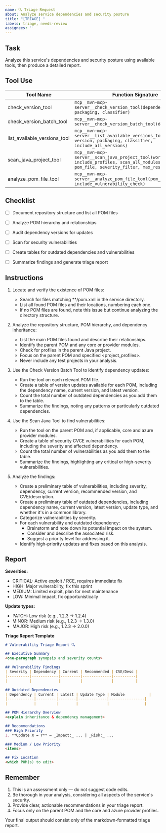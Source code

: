 ```yaml
---
name: 🔍 Triage Request
about: Analyze service dependencies and security posture
title: "[TRIAGE] "
labels: triage, needs-review
assignees: ''
---
```


## Task

Analyze this service's dependencies and security posture using available tools, then produce a detailed report. 

## Tool Use

| Tool Name                  | Function Signature                                                                                                 |
|----------------------------|--------------------------------------------------------------------------------------------------------------------|
| check_version_tool         | `mcp__mvn-mcp-server__check_version_tool(dependency, version, packaging, classifier)`                              |
| check_version_batch_tool   | `mcp__mvn-mcp-server__check_version_batch_tool(dependencies)`                                                      |
| list_available_versions_tool | `mcp__mvn-mcp-server__list_available_versions_tool(dependency, version, packaging, classifier, include_all_versions)` |
| scan_java_project_tool     | `mcp__mvn-mcp-server__scan_java_project_tool(workspace, include_profiles, scan_all_modules, scan_mode, pom_file, severity_filter, max_results, offset)` |
| analyze_pom_file_tool      | `mcp__mvn-mcp-server__analyze_pom_file_tool(pom_file_path, include_vulnerability_check)`                           |


## Checklist

- [ ] Document repository structure and list all POM files
- [ ] Analyze POM hierarchy and relationships
- [ ] Audit dependency versions for updates
- [ ] Scan for security vulnerabilities
- [ ] Create tables for outdated dependencies and vulnerabilities
- [ ] Summarize findings and generate triage report


## Instructions

1. Locate and verify the existence of POM files:
   - Search for files matching **/pom.xml in the service directory.
   - List all found POM files and their locations, numbering each one.
   - If no POM files are found, note this issue but continue analyzing the directory structure.

2. Analyze the repository structure, POM hierarchy, and dependency inheritance:
   - List the main POM files found and describe their relationships.
   - Identify the parent POM and any core or provider modules.
   - Check for profiles in the parent Java project.
   - Focus on the parent POM and specified <project_profiles>.
   - Never include any test projects in your analysis.

3. Use the Check Version Batch Tool to identify dependency updates:
   - Run the tool on each relevant POM file.
   - Create a table of version updates available for each POM, including the dependency name, current version, and latest version.
   - Count the total number of outdated dependencies as you add them to the table.
   - Summarize the findings, noting any patterns or particularly outdated dependencies.

4. Use the Scan Java Tool to find vulnerabilities:
   - Run the tool on the parent POM and, if applicable, core and azure provider modules.
   - Create a table of security CVCE vulnerabilities for each POM, including the severity and affected dependency.
   - Count the total number of vulnerabilities as you add them to the table.
   - Summarize the findings, highlighting any critical or high-severity vulnerabilities.

5. Analyze the findings:
   - Create a preliminary table of vulnerabilities, including severity, dependency, current version, recommended version, and CVE/description.
   - Create a preliminary table of outdated dependencies, including dependency name, current version, latest version, update type, and whether it's in a common library.
   - Categorize vulnerabilities by severity.
   - For each vulnerability and outdated dependency:
     - Brainstorm and note down its potential impact on the system.
     - Consider and describe the associated risk.
     - Suggest a priority level for addressing it.
   - Identify high-priority updates and fixes based on this analysis.

## Report

**Severities:**
- CRITICAL: Active exploit / RCE, requires immediate fix
- HIGH: Major vulnerability, fix this sprint
- MEDIUM: Limited exploit, plan for next maintenance
- LOW: Minimal impact, fix opportunistically

**Update types:**
- PATCH: Low risk (e.g., 1.2.3 → 1.2.4)
- MINOR: Medium risk (e.g., 1.2.3 → 1.3.0)
- MAJOR: High risk (e.g., 1.2.3 → 2.0.0)


**Triage Report Template**
```markdown
# Vulnerability Triage Report 🔍

## Executive Summary
<one-paragraph synopsis and severity counts>

## Vulnerability Findings
| Severity | Dependency | Current | Recommended | CVE/Desc |
|----------|------------|---------|-------------|----------|
|          |            |         |             |          |

## Outdated Dependencies
| Dependency | Current | Latest | Update Type | Module           |
|------------|---------|--------|-------------|----------------|
|            |         |        |             |                |

## POM Hierarchy Overview
<explain inheritance & dependency management>

## Recommendations
### High Priority
1. **Update X → Y** — _Impact:_ ... | _Risk:_ ...

### Medium / Low Priority
<items>

## Fix Location
<which POM(s) to edit>
```


## Remember

1. This is an assessment only — do not suggest code edits.
2. Be thorough in your analysis, considering all aspects of the service's security.
3. Provide clear, actionable recommendations in your triage report.
4. Focus only on the parent POM and the core and azure provider profiles.

Your final output should consist only of the markdown-formatted triage report.